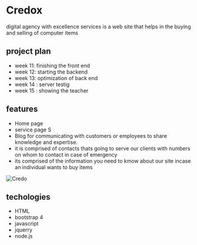 # Credox
digital agency with excellence services is a web site that helps in the buying and selling of computer items 

## project plan 

- week 11:  finishing the front end 
- week 12: starting the backend 
- week 13: optimization of back end 
- week 14 : server testig 
- week 15 : showing the teacher 

## features 

-  Home page 
-  service page S
-  Blog for communicating with customers or employees to share knowledge and expertise.
- it is comprised of contacts thats going to serve our clients with numbers on whom to contact in case of emergency 
- its comprised of the information you need to kmow about our site incase an individual wants to buy items 

<p aligh="center"><img alt="Credo" src="https://thumbs.dreamstime.com/z/young-women-asian-coffeeshop-female-friends-enjoying-her-leisure-time-cafe-drinking-coffee-cappuccino-working-32378968.jpg"></p>

## techologies

- HTML 
- bootstrap 4
- javascript 
- jquerry 
- node.js 
